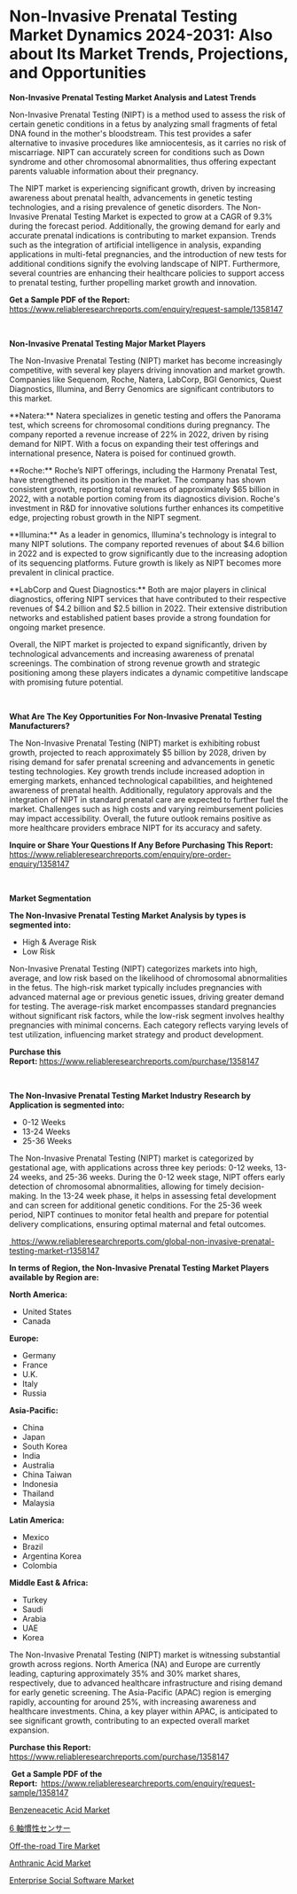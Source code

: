 <p><h1>Non-Invasive Prenatal Testing Market Dynamics 2024-2031: Also about Its Market Trends, Projections, and Opportunities</h1></p><p><strong>Non-Invasive Prenatal Testing Market Analysis and Latest Trends</strong></p>
<p><p>Non-Invasive Prenatal Testing (NIPT) is a method used to assess the risk of certain genetic conditions in a fetus by analyzing small fragments of fetal DNA found in the mother's bloodstream. This test provides a safer alternative to invasive procedures like amniocentesis, as it carries no risk of miscarriage. NIPT can accurately screen for conditions such as Down syndrome and other chromosomal abnormalities, thus offering expectant parents valuable information about their pregnancy.</p><p>The NIPT market is experiencing significant growth, driven by increasing awareness about prenatal health, advancements in genetic testing technologies, and a rising prevalence of genetic disorders. The Non-Invasive Prenatal Testing Market is expected to grow at a CAGR of 9.3% during the forecast period. Additionally, the growing demand for early and accurate prenatal indications is contributing to market expansion. Trends such as the integration of artificial intelligence in analysis, expanding applications in multi-fetal pregnancies, and the introduction of new tests for additional conditions signify the evolving landscape of NIPT. Furthermore, several countries are enhancing their healthcare policies to support access to prenatal testing, further propelling market growth and innovation.</p></p>
<p><strong>Get a Sample PDF of the Report:&nbsp;</strong> <a href="https://www.reliableresearchreports.com/enquiry/request-sample/1358147">https://www.reliableresearchreports.com/enquiry/request-sample/1358147</a></p>
<p>&nbsp;</p>
<p><strong>Non-Invasive Prenatal Testing Major Market Players</strong></p>
<p><p>The Non-Invasive Prenatal Testing (NIPT) market has become increasingly competitive, with several key players driving innovation and market growth. Companies like Sequenom, Roche, Natera, LabCorp, BGI Genomics, Quest Diagnostics, Illumina, and Berry Genomics are significant contributors to this market.</p><p>**Natera:** Natera specializes in genetic testing and offers the Panorama test, which screens for chromosomal conditions during pregnancy. The company reported a revenue increase of 22% in 2022, driven by rising demand for NIPT. With a focus on expanding their test offerings and international presence, Natera is poised for continued growth.</p><p>**Roche:** Roche’s NIPT offerings, including the Harmony Prenatal Test, have strengthened its position in the market. The company has shown consistent growth, reporting total revenues of approximately $65 billion in 2022, with a notable portion coming from its diagnostics division. Roche's investment in R&D for innovative solutions further enhances its competitive edge, projecting robust growth in the NIPT segment.</p><p>**Illumina:** As a leader in genomics, Illumina's technology is integral to many NIPT solutions. The company reported revenues of about $4.6 billion in 2022 and is expected to grow significantly due to the increasing adoption of its sequencing platforms. Future growth is likely as NIPT becomes more prevalent in clinical practice.</p><p>**LabCorp and Quest Diagnostics:** Both are major players in clinical diagnostics, offering NIPT services that have contributed to their respective revenues of $4.2 billion and $2.5 billion in 2022. Their extensive distribution networks and established patient bases provide a strong foundation for ongoing market presence.</p><p>Overall, the NIPT market is projected to expand significantly, driven by technological advancements and increasing awareness of prenatal screenings. The combination of strong revenue growth and strategic positioning among these players indicates a dynamic competitive landscape with promising future potential.</p></p>
<p>&nbsp;</p>
<p><strong>What Are The Key Opportunities For Non-Invasive Prenatal Testing Manufacturers?</strong></p>
<p><p>The Non-Invasive Prenatal Testing (NIPT) market is exhibiting robust growth, projected to reach approximately $5 billion by 2028, driven by rising demand for safer prenatal screening and advancements in genetic testing technologies. Key growth trends include increased adoption in emerging markets, enhanced technological capabilities, and heightened awareness of prenatal health. Additionally, regulatory approvals and the integration of NIPT in standard prenatal care are expected to further fuel the market. Challenges such as high costs and varying reimbursement policies may impact accessibility. Overall, the future outlook remains positive as more healthcare providers embrace NIPT for its accuracy and safety.</p></p>
<p><strong>Inquire or Share Your Questions If Any Before Purchasing This Report:</strong> <a href="https://www.reliableresearchreports.com/enquiry/pre-order-enquiry/1358147">https://www.reliableresearchreports.com/enquiry/pre-order-enquiry/1358147</a></p>
<p>&nbsp;</p>
<p><strong>Market Segmentation</strong></p>
<p><strong>The Non-Invasive Prenatal Testing Market Analysis by types is segmented into:</strong></p>
<p><ul><li>High & Average Risk</li><li>Low Risk</li></ul></p>
<p><p>Non-Invasive Prenatal Testing (NIPT) categorizes markets into high, average, and low risk based on the likelihood of chromosomal abnormalities in the fetus. The high-risk market typically includes pregnancies with advanced maternal age or previous genetic issues, driving greater demand for testing. The average-risk market encompasses standard pregnancies without significant risk factors, while the low-risk segment involves healthy pregnancies with minimal concerns. Each category reflects varying levels of test utilization, influencing market strategy and product development.</p></p>
<p><strong>Purchase this Report:&nbsp;</strong><a href="https://www.reliableresearchreports.com/purchase/1358147">https://www.reliableresearchreports.com/purchase/1358147</a></p>
<p>&nbsp;</p>
<p><strong>The Non-Invasive Prenatal Testing Market Industry Research by Application is segmented into:</strong></p>
<p><ul><li>0-12 Weeks</li><li>13-24 Weeks</li><li>25-36 Weeks</li></ul></p>
<p><p>The Non-Invasive Prenatal Testing (NIPT) market is categorized by gestational age, with applications across three key periods: 0-12 weeks, 13-24 weeks, and 25-36 weeks. During the 0-12 week stage, NIPT offers early detection of chromosomal abnormalities, allowing for timely decision-making. In the 13-24 week phase, it helps in assessing fetal development and can screen for additional genetic conditions. For the 25-36 week period, NIPT continues to monitor fetal health and prepare for potential delivery complications, ensuring optimal maternal and fetal outcomes.</p></p>
<p><a href="https://www.reliableresearchreports.com/global-non-invasive-prenatal-testing-market-r1358147">&nbsp;https://www.reliableresearchreports.com/global-non-invasive-prenatal-testing-market-r1358147</a></p>
<p><strong>In terms of Region, the Non-Invasive Prenatal Testing Market Players available by Region are:</strong></p>
<p>
    <p> <strong> North America: </strong>
        <ul>
            <li>United States</li>
            <li>Canada</li>
        </ul>
        </p> 
    <p> <strong> Europe: </strong>
        <ul>
            <li>Germany</li>
            <li>France</li>
            <li>U.K.</li>
            <li>Italy</li>
            <li>Russia</li>
        </ul>
        </p> 
    <p> <strong> Asia-Pacific: </strong>
        <ul>
            <li>China</li>
            <li>Japan</li>
            <li>South Korea</li>
            <li>India</li>
            <li>Australia</li>
            <li>China Taiwan</li>
            <li>Indonesia</li>
            <li>Thailand</li>
            <li>Malaysia</li>
        </ul>
        </p> 
    <p> <strong> Latin America: </strong>
        <ul>
            <li>Mexico</li>
            <li>Brazil</li>
            <li>Argentina Korea</li>
            <li>Colombia</li>
        </ul>
        </p> 
    <p> <strong> Middle East & Africa: </strong>
        <ul>
            <li>Turkey</li>
            <li>Saudi</li>
            <li>Arabia</li>
            <li>UAE</li>
            <li>Korea</li>
        </ul>
    </p>
    </p>
<p><p>The Non-Invasive Prenatal Testing (NIPT) market is witnessing substantial growth across regions. North America (NA) and Europe are currently leading, capturing approximately 35% and 30% market shares, respectively, due to advanced healthcare infrastructure and rising demand for early genetic screening. The Asia-Pacific (APAC) region is emerging rapidly, accounting for around 25%, with increasing awareness and healthcare investments. China, a key player within APAC, is anticipated to see significant growth, contributing to an expected overall market expansion.</p></p>
<p><strong>Purchase this Report: </strong><a href="https://www.reliableresearchreports.com/purchase/1358147">https://www.reliableresearchreports.com/purchase/1358147</a></p>
<p>&nbsp;<strong>Get a Sample PDF of the Report:&nbsp;&nbsp;</strong><a href="https://www.reliableresearchreports.com/enquiry/request-sample/1358147">https://www.reliableresearchreports.com/enquiry/request-sample/1358147</a></p>
<p><strong></strong></p>
<p><p><a href="https://issuu.com/reportprime-2/docs/benzeneacetic-acid-market-size-2030_8154cf1aaa6c3e">Benzeneacetic Acid Market</a></p><p><a href="https://medium.com/@keatonnader2023/six-axis-inertial-sensors-market-%E3%81%AE%E3%82%B0%E3%83%AD%E3%83%BC%E3%83%90%E3%83%AB%E5%B8%82%E5%A0%B4%E6%A6%82%E8%A6%81%E3%81%AF-%E4%B8%96%E7%95%8C%E3%81%8A%E3%82%88%E3%81%B3%E4%B8%BB%E8%A6%81%E5%B8%82%E5%A0%B4%E3%81%AB%E3%81%8A%E3%81%91%E3%82%8B%E6%A5%AD%E7%95%8C%E3%81%AB%E5%BD%B1%E9%9F%BF%E3%82%92%E4%B8%8E%E3%81%88%E3%82%8B%E4%B8%BB%E8%A6%81%E3%81%AA%E3%83%88%E3%83%AC%E3%83%B3%E3%83%89%E3%81%AB%E3%81%A4%E3%81%84%E3%81%A6-%E7%8B%AC%E8%87%AA%E3%81%AE%E8%A6%96%E7%82%B9%E3%82%92%E6%8F%90%E4%BE%9B%E3%81%97%E3%81%BE%E3%81%99-2698cb921246">6 軸慣性センサー</a></p><p><a href="https://github.com/rahu1506/Market-Research-Report-List-6/blob/main/off-the-road-tire-market.md">Off-the-road Tire Market</a></p><p><a href="https://issuu.com/reportprime-2/docs/anthranic-acid-market-size-2030.ppt_172126fa8b1161">Anthranic Acid Market</a></p><p><a href="https://www.linkedin.com/pulse/enterprise-social-software-market-research-report-exploring-vwmte?trackingId=MXtoXDI5SSKXvzqMQLfLTw%3D%3D">Enterprise Social Software Market</a></p></p>